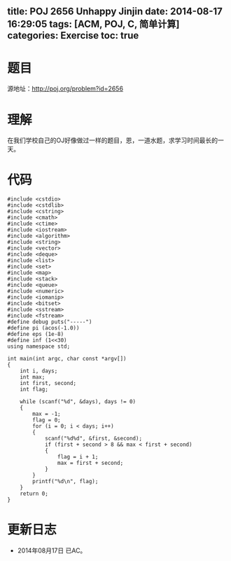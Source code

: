 title: POJ 2656 Unhappy Jinjin
date: 2014-08-17 16:29:05
tags: [ACM, POJ, C, 简单计算]
categories: Exercise
toc: true
---
# 题目
源地址：http://poj.org/problem?id=2656

# 理解
在我们学校自己的OJ好像做过一样的题目，恩，一道水题，求学习时间最长的一天。

<!-- more -->

# 代码
```
#include <cstdio>
#include <cstdlib>
#include <cstring>
#include <cmath>
#include <ctime>
#include <iostream>
#include <algorithm>
#include <string>
#include <vector>
#include <deque>
#include <list>
#include <set>
#include <map>
#include <stack>
#include <queue>
#include <numeric>
#include <iomanip>
#include <bitset>
#include <sstream>
#include <fstream>
#define debug puts("-----")
#define pi (acos(-1.0))
#define eps (1e-8)
#define inf (1<<30)
using namespace std;

int main(int argc, char const *argv[])
{
    int i, days;
    int max;
    int first, second;
    int flag;

    while (scanf("%d", &days), days != 0)
    {
        max = -1;
        flag = 0;
        for (i = 0; i < days; i++)
        {
            scanf("%d%d", &first, &second);
            if (first + second > 8 && max < first + second)
            {
                flag = i + 1;
                max = first + second;
            }
        }
        printf("%d\n", flag);
    }
    return 0;
}
```

# 更新日志
- 2014年08月17日 已AC。